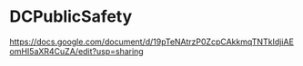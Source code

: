 # DCPublicSafety

https://docs.google.com/document/d/19pTeNAtrzP0ZcpCAkkmqTNTkIdjiAEomHI5aXR4CuZA/edit?usp=sharing
